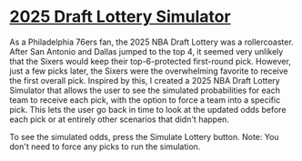 # [2025 Draft Lottery Simulator](https://shanefaberman.shinyapps.io/lottery_odds/)

As a Philadelphia 76ers fan, the 2025 NBA Draft Lottery was a rollercoaster. After San Antonio and Dallas jumped to the top 4, it seemed very unlikely that the Sixers would keep their top-6-protected first-round pick. However, just a few picks later, the Sixers were the overwhelming favorite to receive the first overall pick. Inspired by this, I created a 2025 NBA Draft Lottery Simulator that allows the user to see the simulated probabilities for each team to receive each pick, with the option to force a team into a specific pick. This lets the user go back in time to look at the updated odds before each pick or at entirely other scenarios that didn't happen.

To see the simulated odds, press the Simulate Lottery button. 
Note: You don't need to force any picks to run the simulation.
